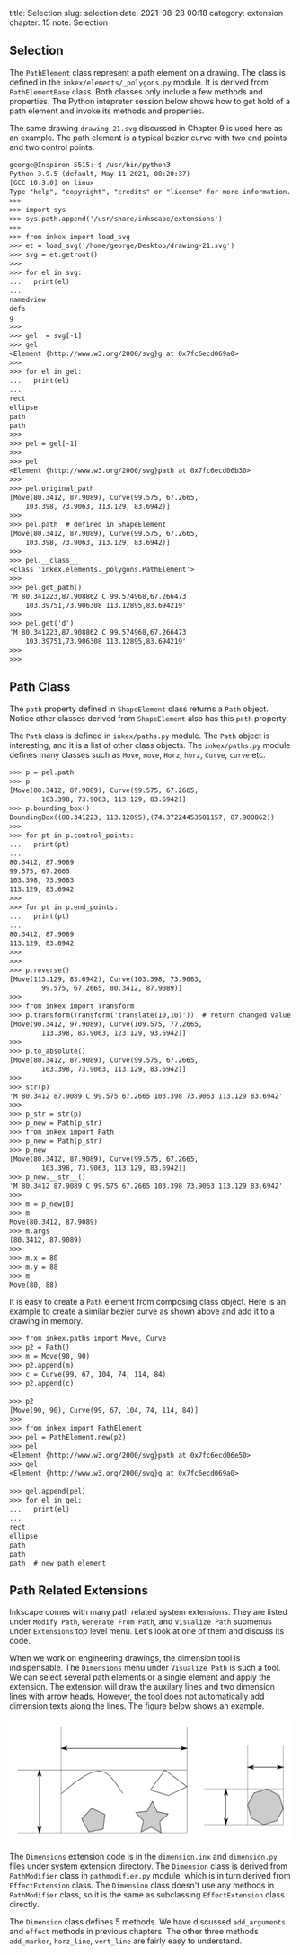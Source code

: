 title: Selection
slug: selection
date: 2021-08-28 00:18
category: extension
chapter: 15
note: Selection

## Selection

The `PathElement` class represent a path element on a drawing.  The class is defined in 
the `inkex/elements/_polygons.py` module. It is derived from `PathElementBase` class. 
Both classes only include a few methods and properties. The Python intepreter session 
below shows how to get hold of a path element and invoke its methods and properties. 

The same drawing `drawing-21.svg` discussed in Chapter 9 is used here as an example. 
The path element is a typical bezier curve with two end points and two control points. 

```
george@Inspiron-5515:~$ /usr/bin/python3
Python 3.9.5 (default, May 11 2021, 08:20:37) 
[GCC 10.3.0] on linux
Type "help", "copyright", "credits" or "license" for more information.
>>> 
>>> import sys
>>> sys.path.append('/usr/share/inkscape/extensions')
>>> 
>>> from inkex import load_svg
>>> et = load_svg('/home/george/Desktop/drawing-21.svg')
>>> svg = et.getroot()
>>> 
>>> for el in svg:
...   print(el)
... 
namedview
defs
g
>>> 
>>> gel  = svg[-1]
>>> gel
<Element {http://www.w3.org/2000/svg}g at 0x7fc6ecd069a0>
>>> 
>>> for el in gel:
...   print(el)
... 
rect
ellipse
path
path
>>> 
>>> pel = gel[-1]
>>> 
>>> pel
<Element {http://www.w3.org/2000/svg}path at 0x7fc6ecd06b30>
>>> 
>>> pel.original_path
[Move(80.3412, 87.9089), Curve(99.575, 67.2665, 
    103.398, 73.9063, 113.129, 83.6942)]
>>> 
>>> pel.path  # defined in ShapeElement
[Move(80.3412, 87.9089), Curve(99.575, 67.2665, 
    103.398, 73.9063, 113.129, 83.6942)]
>>> 
>>> pel.__class__
<class 'inkex.elements._polygons.PathElement'>
>>> 
>>> pel.get_path()
'M 80.341223,87.908862 C 99.574968,67.266473 
    103.39751,73.906308 113.12895,83.694219'
>>> 
>>> pel.get('d')
'M 80.341223,87.908862 C 99.574968,67.266473 
    103.39751,73.906308 113.12895,83.694219'
>>> 
>>> 
```

## Path Class

The `path` property defined in `ShapeElement` class returns a `Path` object. 
Notice other classes derived from `ShapeElement` also has this `path` property. 

The `Path` class is defined in `inkex/paths.py` module. The `Path` object is 
interesting, and it is a list of other class objects. The `inkex/paths.py` module 
defines many classes such as `Move`, `move`, `Horz`, `horz`, `Curve`, `curve` etc.

```
>>> p = pel.path
>>> p
[Move(80.3412, 87.9089), Curve(99.575, 67.2665, 
        103.398, 73.9063, 113.129, 83.6942)]
>>> p.bounding_box()
BoundingBox((80.341223, 113.12895),(74.37224453581157, 87.908862))
>>> 
>>> for pt in p.control_points:
...   print(pt)
... 
80.3412, 87.9089
99.575, 67.2665
103.398, 73.9063
113.129, 83.6942
>>> 
>>> for pt in p.end_points:
...   print(pt)
... 
80.3412, 87.9089
113.129, 83.6942
>>> 
>>> 
>>> p.reverse()
[Move(113.129, 83.6942), Curve(103.398, 73.9063, 
        99.575, 67.2665, 80.3412, 87.9089)]
>>> 
>>> from inkex import Transform
>>> p.transform(Transform('translate(10,10)'))  # return changed value
[Move(90.3412, 97.9089), Curve(109.575, 77.2665, 
        113.398, 83.9063, 123.129, 93.6942)]
>>> 
>>> p.to_absolute()
[Move(80.3412, 87.9089), Curve(99.575, 67.2665, 
        103.398, 73.9063, 113.129, 83.6942)]
>>> 
>>> str(p)
'M 80.3412 87.9089 C 99.575 67.2665 103.398 73.9063 113.129 83.6942'
>>> 
>>> p_str = str(p)
>>> p_new = Path(p_str)
>>> from inkex import Path
>>> p_new = Path(p_str)
>>> p_new
[Move(80.3412, 87.9089), Curve(99.575, 67.2665, 
        103.398, 73.9063, 113.129, 83.6942)]
>>> p_new.__str__()
'M 80.3412 87.9089 C 99.575 67.2665 103.398 73.9063 113.129 83.6942'
>>> 
>>> m = p_new[0]
>>> m
Move(80.3412, 87.9089)
>>> m.args
(80.3412, 87.9089)
>>> 
>>> m.x = 80
>>> m.y = 88
>>> m
Move(80, 88)

```

It is easy to create a `Path` element from composing class object. 
Here is an example to create a similar bezier curve as shown above and 
add it to a drawing in memory.

```
>>> from inkex.paths import Move, Curve
>>> p2 = Path()
>>> m = Move(90, 90)
>>> p2.append(m)
>>> c = Curve(99, 67, 104, 74, 114, 84)
>>> p2.append(c)

>>> p2
[Move(90, 90), Curve(99, 67, 104, 74, 114, 84)]
>>>  
>>> from inkex import PathElement
>>> pel = PathElement.new(p2)
>>> pel
<Element {http://www.w3.org/2000/svg}path at 0x7fc6ecd06e50>
>>> gel
<Element {http://www.w3.org/2000/svg}g at 0x7fc6ecd069a0>

>>> gel.append(pel)
>>> for el in gel:
...   print(el)
... 
rect
ellipse
path
path
path  # new path element

```

## Path Related Extensions

Inkscape comes with many path related system extensions. They are listed under `Modify Path`, 
`Generate From Path`, and `Visualize Path` submenus under `Extensions` top level menu. 
Let's look at one of them and discuss its code. 

When we work on engineering drawings, the dimension tool is indispensable. The `Dimensions` 
menu under `Visualize Path` is such a tool. We can select several path elements or a single 
element and apply the extension. The extension will draw the auxilary lines and two 
dimension lines with arrow heads. However, the tool does not automatically add dimension 
texts along the lines.  The figure below shows an example. 

<div style="max-width:800px">
  <img class="img-fluid pb-2" src="/images/ext14/dimensions.svg" alt="dimensions"> 
</div>

The `Dimensions` extension code is in the `dimension.inx` and `dimension.py` files under 
system extension directory. The `Dimension` class is derived from `PathModifier` class 
in `pathmodifier.py` module, which is in turn derived from `EffectExtension` class. 
The `Dimension` class doesn't use any methods in `PathModifier` class, so it is the 
same as subclassing `EffectExtension` class directly. 

The `Dimension` class defines 5 methods. We have discussed `add_arguments` and `effect` 
methods in previous chapters.  The other three methods `add_marker`, `horz_line`, 
`vert_line` are fairly easy to understand. 

